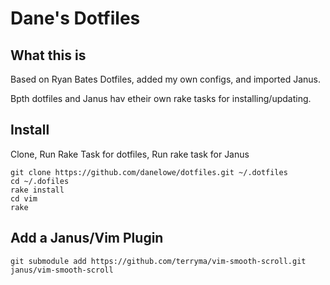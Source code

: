 Dane's Dotfiles
===============

What this is
------------
Based on Ryan Bates Dotfiles, added my own configs, and imported Janus.

Bpth dotfiles and Janus hav etheir own rake tasks for
installing/updating.


Install
-------

Clone, Run Rake Task for dotfiles, Run rake task for Janus

```
git clone https://github.com/danelowe/dotfiles.git ~/.dotfiles
cd ~/.dofiles
rake install
cd vim
rake
```

Add a Janus/Vim Plugin
----------------------

```
git submodule add https://github.com/terryma/vim-smooth-scroll.git janus/vim-smooth-scroll
```
